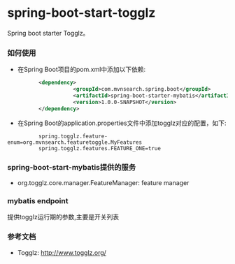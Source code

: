 spring-boot-start-togglz
===================================
Spring boot starter Togglz。

### 如何使用

* 在Spring Boot项目的pom.xml中添加以下依赖:
```xml
          <dependency>
                     <groupId>com.mvnsearch.spring.boot</groupId>
                     <artifactId>spring-boot-starter-mybatis</artifactId>
                     <version>1.0.0-SNAPSHOT</version>
          </dependency>
```
* 在Spring Boot的application.properties文件中添加togglz对应的配置，如下:
```properties                    
          spring.togglz.feature-enum=org.mvnsearch.featuretoggle.MyFeatures
          spring.togglz.features.FEATURE_ONE=true
```

### spring-boot-start-mybatis提供的服务

* org.togglz.core.manager.FeatureManager: feature manager

### mybatis endpoint
提供togglz运行期的参数,主要是开关列表

### 参考文档

* Togglz: http://www.togglz.org/
